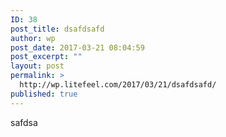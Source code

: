 ```yaml
---
ID: 38
post_title: dsafdsafd
author: wp
post_date: 2017-03-21 08:04:59
post_excerpt: ""
layout: post
permalink: >
  http://wp.litefeel.com/2017/03/21/dsafdsafd/
published: true
---
```

safdsa